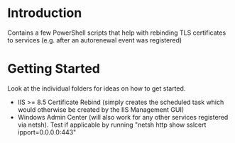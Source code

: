 # Introduction
Contains a few PowerShell scripts that help with rebinding TLS certificates to services (e.g. after an autorenewal event was registered)

# Getting Started
Look at the individual folders for ideas on how to get started.

- IIS >= 8.5 Certificate Rebind (simply creates the scheduled task which would otherwise be created by the IIS Management GUI)
- Windows Admin Center (will also work for any other services registered via netsh). Test if applicable by running "netsh http show sslcert ipport=0.0.0.0:443"
